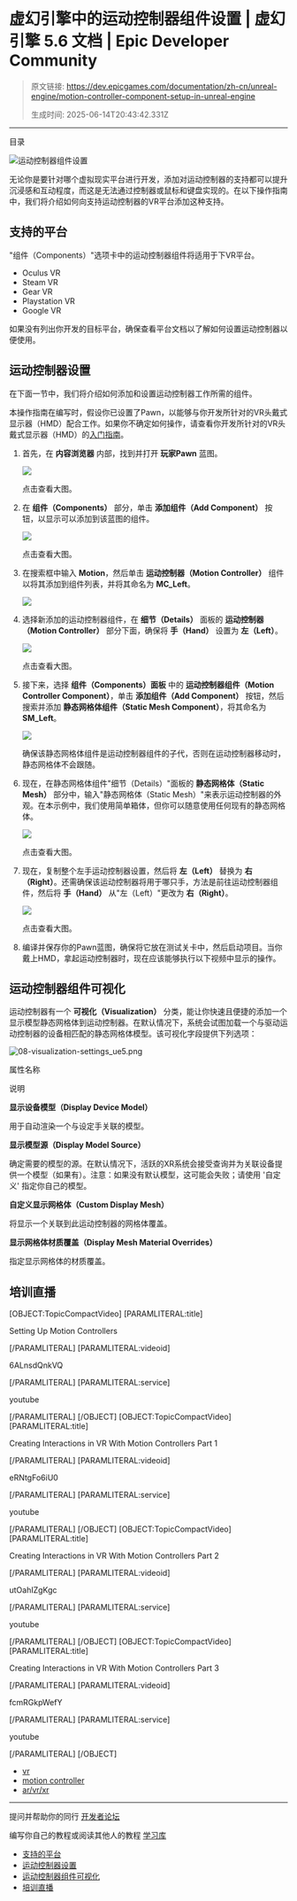 # 虚幻引擎中的运动控制器组件设置 | 虚幻引擎 5.6 文档 | Epic Developer Community

> 原文链接: https://dev.epicgames.com/documentation/zh-cn/unreal-engine/motion-controller-component-setup-in-unreal-engine
> 
> 生成时间: 2025-06-14T20:43:42.331Z

---

目录

![运动控制器组件设置](https://dev.epicgames.com/community/api/documentation/image/2f319de7-0596-4e8a-8856-55fa03be1dde?resizing_type=fill&width=1920&height=335)

无论你是要针对哪个虚拟现实平台进行开发，添加对运动控制器的支持都可以提升沉浸感和互动程度，而这是无法通过控制器或鼠标和键盘实现的。在以下操作指南中，我们将介绍如何向支持运动控制器的VR平台添加这种支持。

## 支持的平台

"组件（Components）"选项卡中的运动控制器组件将适用于下VR平台。

-   Oculus VR
-   Steam VR
-   Gear VR
-   Playstation VR
-   Google VR

如果没有列出你开发的目标平台，确保查看平台文档以了解如何设置运动控制器以便使用。

## 运动控制器设置

在下面一节中，我们将介绍如何添加和设置运动控制器工作所需的组件。

本操作指南在编写时，假设你已设置了Pawn，以能够与你开发所针对的VR头戴式显示器（HMD）配合工作。如果你不确定如何操作，请查看你开发所针对的VR头戴式显示器（HMD）的[入门指南](/documentation/zh-cn/unreal-engine/developing-for-xr-experiences-in-unreal-engine)。

1.  首先，在 **内容浏览器** 内部，找到并打开 **玩家Pawn** 蓝图。
    
    [![](https://d1iv7db44yhgxn.cloudfront.net/documentation/images/07063eaf-2be5-4cbb-b832-0627b59e2f91/01-select-vr-pawn_ue5.png)](https://d1iv7db44yhgxn.cloudfront.net/documentation/images/07063eaf-2be5-4cbb-b832-0627b59e2f91/01-select-vr-pawn_ue5.png)
    
    点击查看大图。
    
2.  在 **组件（Components）** 部分，单击 **添加组件（Add Component）** 按钮，以显示可以添加到该蓝图的组件。
    
    [![](https://d1iv7db44yhgxn.cloudfront.net/documentation/images/9393c64d-8931-4b97-998a-e621fa977c6a/02-add-button_ue5.png)](https://d1iv7db44yhgxn.cloudfront.net/documentation/images/9393c64d-8931-4b97-998a-e621fa977c6a/02-add-button_ue5.png)
    
    点击查看大图。
    
3.  在搜索框中输入 **Motion**，然后单击 **运动控制器（Motion Controller）** 组件以将其添加到组件列表，并将其命名为 **MC\_Left**。
    
    ![](https://d1iv7db44yhgxn.cloudfront.net/documentation/images/08a68d88-c37c-49c7-b248-7d3f308df208/03-motion-controller_ue5.png)
4.  选择新添加的运动控制器组件，在 **细节（Details）** 面板的 **运动控制器（Motion Controller）** 部分下面，确保将 **手（Hand）** 设置为 **左（Left）**。
    
    [![](https://d1iv7db44yhgxn.cloudfront.net/documentation/images/1e43f58a-6b1d-4187-a025-889984be4b00/04-motion-source-left_ue5.png)](https://d1iv7db44yhgxn.cloudfront.net/documentation/images/1e43f58a-6b1d-4187-a025-889984be4b00/04-motion-source-left_ue5.png)
    
    点击查看大图。
    
5.  接下来，选择 **组件（Components）面板** 中的 **运动控制器组件（Motion Controller Component）**，单击 **添加组件（Add Component）** 按钮，然后搜索并添加 **静态网格体组件（Static Mesh Component）**，将其命名为 **SM\_Left**。
    
    ![](https://d1iv7db44yhgxn.cloudfront.net/documentation/images/9fa9fcc6-5c72-48a0-88fd-c1929b0e49b7/05-sm-left_ue5.png)
    
    确保该静态网格体组件是运动控制器组件的子代，否则在运动控制器移动时，静态网格体不会跟随。
    
6.  现在，在静态网格体组件"细节（Details）"面板的 **静态网格体（Static Mesh）** 部分中，输入"静态网格体（Static Mesh）"来表示运动控制器的外观。在本示例中，我们使用简单箱体，但你可以随意使用任何现有的静态网格体。
    
    [![](https://d1iv7db44yhgxn.cloudfront.net/documentation/images/dfe0e8b5-cf09-4f86-b3ba-9af7fdb52a71/06-static-mesh-cube_ue5.png)](https://d1iv7db44yhgxn.cloudfront.net/documentation/images/dfe0e8b5-cf09-4f86-b3ba-9af7fdb52a71/06-static-mesh-cube_ue5.png)
    
    点击查看大图。
    
7.  现在，复制整个左手运动控制器设置，然后将 **左（Left）** 替换为 **右（Right）**。还需确保该运动控制器将用于哪只手，方法是前往运动控制器组件，然后将 **手（Hand）** 从"左（Left）"更改为 **右（Right）**。
    
    [![](https://d1iv7db44yhgxn.cloudfront.net/documentation/images/14d302ea-1483-40aa-bd74-db3664869b51/07-mc-right_ue5.png)](https://d1iv7db44yhgxn.cloudfront.net/documentation/images/14d302ea-1483-40aa-bd74-db3664869b51/07-mc-right_ue5.png)
    
    点击查看大图。
    
8.  编译并保存你的Pawn蓝图，确保将它放在测试关卡中，然后启动项目。当你戴上HMD，拿起运动控制器时，现在应该能够执行以下视频中显示的操作。
    

## 运动控制器组件可视化

运动控制器有一个 **可视化（Visualization）** 分类，能让你快速且便捷的添加一个显示模型静态网格体到运动控制器。在默认情况下，系统会试图加载一个与驱动运动控制器的设备相匹配的静态网格体模型。该可视化字段提供下列选项：

![](https://d1iv7db44yhgxn.cloudfront.net/documentation/images/eec10f01-5745-424c-8e34-50c1966066e9/08-visualization-settings_ue5.png "08-visualization-settings_ue5.png")

属性名称

说明

**显示设备模型（Display Device Model）**

用于自动渲染一个与设定手关联的模型。

**显示模型源（Display Model Source）**

确定需要的模型的源。在默认情况下，活跃的XR系统会接受查询并为关联设备提供一个模型（如果有）。注意：如果没有默认模型，这可能会失败；请使用 '自定义' 指定你自己的模型。

**自定义显示网格体（Custom Display Mesh）**

将显示一个关联到此运动控制器的网格体覆盖。

**显示网格体材质覆盖（Display Mesh Material Overrides）**

指定显示网格体的材质覆盖。

## 培训直播

\[OBJECT:TopicCompactVideo\] \[PARAMLITERAL:title\]

Setting Up Motion Controllers

\[/PARAMLITERAL\] \[PARAMLITERAL:videoid\]  

6ALnsdQnkVQ

\[/PARAMLITERAL\] \[PARAMLITERAL:service\]

youtube

\[/PARAMLITERAL\] \[/OBJECT\] \[OBJECT:TopicCompactVideo\] \[PARAMLITERAL:title\]

Creating Interactions in VR With Motion Controllers Part 1

\[/PARAMLITERAL\] \[PARAMLITERAL:videoid\]

eRNtgFo6iU0

\[/PARAMLITERAL\] \[PARAMLITERAL:service\]

youtube

\[/PARAMLITERAL\] \[/OBJECT\] \[OBJECT:TopicCompactVideo\] \[PARAMLITERAL:title\]

Creating Interactions in VR With Motion Controllers Part 2

\[/PARAMLITERAL\] \[PARAMLITERAL:videoid\]  

utOahIZgKgc

\[/PARAMLITERAL\] \[PARAMLITERAL:service\]

youtube

\[/PARAMLITERAL\] \[/OBJECT\] \[OBJECT:TopicCompactVideo\] \[PARAMLITERAL:title\]

Creating Interactions in VR With Motion Controllers Part 3

\[/PARAMLITERAL\] \[PARAMLITERAL:videoid\]

fcmRGkpWefY

\[/PARAMLITERAL\] \[PARAMLITERAL:service\]

youtube

\[/PARAMLITERAL\] \[/OBJECT\]

-   [vr](https://dev.epicgames.com/community/search?query=vr)
-   [motion controller](https://dev.epicgames.com/community/search?query=motion%20controller)
-   [ar/vr/xr](https://dev.epicgames.com/community/search?query=ar%2Fvr%2Fxr)

* * *

提问并帮助你的同行 [开发者论坛](https://forums.unrealengine.com/categories?tag=unreal-engine)

编写你自己的教程或阅读其他人的教程 [学习库](https://dev.epicgames.com/community/unreal-engine/learning)

-   [支持的平台](/documentation/zh-cn/unreal-engine/motion-controller-component-setup-in-unreal-engine#%E6%94%AF%E6%8C%81%E7%9A%84%E5%B9%B3%E5%8F%B0)
-   [运动控制器设置](/documentation/zh-cn/unreal-engine/motion-controller-component-setup-in-unreal-engine#%E8%BF%90%E5%8A%A8%E6%8E%A7%E5%88%B6%E5%99%A8%E8%AE%BE%E7%BD%AE)
-   [运动控制器组件可视化](/documentation/zh-cn/unreal-engine/motion-controller-component-setup-in-unreal-engine#%E8%BF%90%E5%8A%A8%E6%8E%A7%E5%88%B6%E5%99%A8%E7%BB%84%E4%BB%B6%E5%8F%AF%E8%A7%86%E5%8C%96)
-   [培训直播](/documentation/zh-cn/unreal-engine/motion-controller-component-setup-in-unreal-engine#%E5%9F%B9%E8%AE%AD%E7%9B%B4%E6%92%AD)